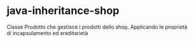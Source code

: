 # java-inheritance-shop
 Classe Prodotto che gestisce i prodotti dello shop, Applicando le proprietà di incapsulamento ed ereditarietà 

